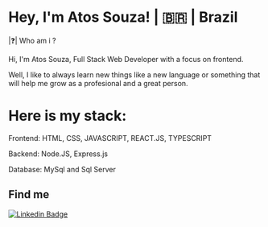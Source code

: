 # Hey, I'm Atos Souza! | 🇧🇷 | Brazil

|❓| Who am i ?

Hi, I'm Atos Souza, Full Stack Web Developer with a focus on frontend. 

Well, I like to always learn new things like a new language or something that will help me grow as a profesional and a great person.

# Here is my stack: 

Frontend: HTML, CSS, JAVASCRIPT, REACT.JS, TYPESCRIPT

Backend: Node.JS, Express.js

Database: MySql and Sql Server


## Find me

[![Linkedin Badge](https://img.shields.io/badge/-Atos%20Souza-6633cc?style=flat-square&logo=Linkedin&logoColor=white&link=https://www.linkedin.com/in/atos-souza-ab9468203/)](https://www.linkedin.com/in/atos-souza-ab9468203/) 
